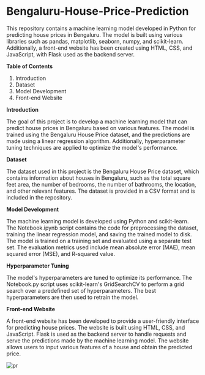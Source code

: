 # Bengaluru-House-Price-Prediction

This repository contains a machine learning model developed in Python for predicting house prices in Bengaluru. 
The model is built using various libraries such as pandas, matplotlib, seaborn, numpy, and scikit-learn. 
Additionally, a front-end website has been created using HTML, CSS, and JavaScript, with Flask used as the backend server.

**Table of Contents**

1. Introduction
2. Dataset
3. Model Development
4. Front-end Website


**Introduction**

The goal of this project is to develop a machine learning model that can predict house prices in Bengaluru based on various features. 
The model is trained using the Bengaluru House Price dataset, and the predictions are made using a linear regression algorithm. 
Additionally, hyperparameter tuning techniques are applied to optimize the model's performance.

**Dataset**

The dataset used in this project is the Bengaluru House Price dataset, which contains information about houses in Bengaluru, such as the total square feet area, the number of bedrooms, the number of bathrooms, the location, and other relevant features. 
The dataset is provided in a CSV format and is included in the repository.

**Model Development**

The machine learning model is developed using Python and scikit-learn. 
The Notebook.ipynb script contains the code for preprocessing the dataset, training the linear regression model, and saving the trained model to disk. 
The model is trained on a training set and evaluated using a separate test set. 
The evaluation metrics used include mean absolute error (MAE), mean squared error (MSE), and R-squared value.

**Hyperparameter Tuning**

The model's hyperparameters are tuned to optimize its performance. The Notebook.py script uses scikit-learn's GridSearchCV to perform a grid search over a predefined set of hyperparameters. The best hyperparameters are then used to retrain the model.

**Front-end Website**

A front-end website has been developed to provide a user-friendly interface for predicting house prices. 
The website is built using HTML, CSS, and JavaScript. 
Flask is used as the backend server to handle requests and serve the predictions made by the machine learning model. 
The website allows users to input various features of a house and obtain the predicted price.

![pr](https://github.com/vish-manit/Bengaluru-House-Price-Prediction/assets/124067731/3b08a358-b03e-4073-9c31-bde0a7dad7ef)




